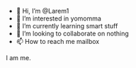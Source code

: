 - 👋 Hi, I’m @Larem1
- 👀 I’m interested in yomomma
- 🌱 I’m currently learning smart stuff
- 💞️ I’m looking to collaborate on nothing
- 📫 How to reach me mailbox

<!---
Larem1/Larem1 is a ✨ special ✨ repository because its `README.md` (this file) appears on your GitHub profile.
You can click the Preview link to take a look at your changes.
--->

I am me.
